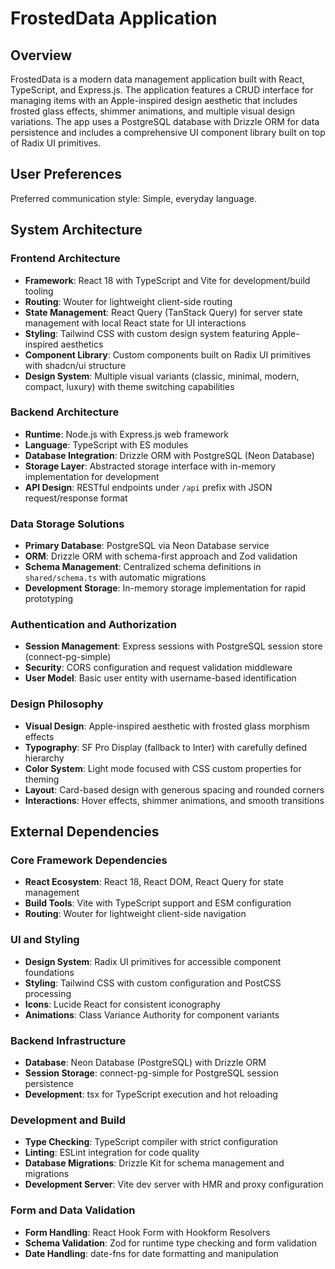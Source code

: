 # FrostedData Application

## Overview

FrostedData is a modern data management application built with React, TypeScript, and Express.js. The application features a CRUD interface for managing items with an Apple-inspired design aesthetic that includes frosted glass effects, shimmer animations, and multiple visual design variations. The app uses a PostgreSQL database with Drizzle ORM for data persistence and includes a comprehensive UI component library built on top of Radix UI primitives.

## User Preferences

Preferred communication style: Simple, everyday language.

## System Architecture

### Frontend Architecture
- **Framework**: React 18 with TypeScript and Vite for development/build tooling
- **Routing**: Wouter for lightweight client-side routing
- **State Management**: React Query (TanStack Query) for server state management with local React state for UI interactions
- **Styling**: Tailwind CSS with custom design system featuring Apple-inspired aesthetics
- **Component Library**: Custom components built on Radix UI primitives with shadcn/ui structure
- **Design System**: Multiple visual variants (classic, minimal, modern, compact, luxury) with theme switching capabilities

### Backend Architecture
- **Runtime**: Node.js with Express.js web framework
- **Language**: TypeScript with ES modules
- **Database Integration**: Drizzle ORM with PostgreSQL (Neon Database)
- **Storage Layer**: Abstracted storage interface with in-memory implementation for development
- **API Design**: RESTful endpoints under `/api` prefix with JSON request/response format

### Data Storage Solutions
- **Primary Database**: PostgreSQL via Neon Database service
- **ORM**: Drizzle ORM with schema-first approach and Zod validation
- **Schema Management**: Centralized schema definitions in `shared/schema.ts` with automatic migrations
- **Development Storage**: In-memory storage implementation for rapid prototyping

### Authentication and Authorization
- **Session Management**: Express sessions with PostgreSQL session store (connect-pg-simple)
- **Security**: CORS configuration and request validation middleware
- **User Model**: Basic user entity with username-based identification

### Design Philosophy
- **Visual Design**: Apple-inspired aesthetic with frosted glass morphism effects
- **Typography**: SF Pro Display (fallback to Inter) with carefully defined hierarchy
- **Color System**: Light mode focused with CSS custom properties for theming
- **Layout**: Card-based design with generous spacing and rounded corners
- **Interactions**: Hover effects, shimmer animations, and smooth transitions

## External Dependencies

### Core Framework Dependencies
- **React Ecosystem**: React 18, React DOM, React Query for state management
- **Build Tools**: Vite with TypeScript support and ESM configuration
- **Routing**: Wouter for lightweight client-side navigation

### UI and Styling
- **Design System**: Radix UI primitives for accessible component foundations
- **Styling**: Tailwind CSS with custom configuration and PostCSS processing
- **Icons**: Lucide React for consistent iconography
- **Animations**: Class Variance Authority for component variants

### Backend Infrastructure
- **Database**: Neon Database (PostgreSQL) with Drizzle ORM
- **Session Storage**: connect-pg-simple for PostgreSQL session persistence
- **Development**: tsx for TypeScript execution and hot reloading

### Development and Build
- **Type Checking**: TypeScript compiler with strict configuration
- **Linting**: ESLint integration for code quality
- **Database Migrations**: Drizzle Kit for schema management and migrations
- **Development Server**: Vite dev server with HMR and proxy configuration

### Form and Data Validation
- **Form Handling**: React Hook Form with Hookform Resolvers
- **Schema Validation**: Zod for runtime type checking and form validation
- **Date Handling**: date-fns for date formatting and manipulation